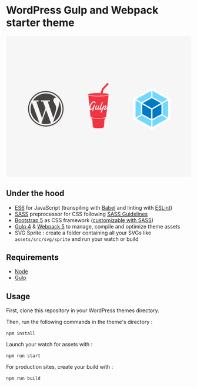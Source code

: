 # WordPress Gulp and Webpack starter theme

![](screenshot.png)

## Under the hood

- [ES6](https://github.com/lukehoban/es6features#readme) for JavaScript (transpiling with [Babel](https://babeljs.io/) and linting with [ESLint](https://eslint.org/))
- [SASS](http://sass-lang.com/) preprocessor for CSS following [SASS Guidelines](https://sass-guidelin.es/#the-7-1-pattern)
- [Bootstrap 5](https://getbootstrap.com/docs/5.1/getting-started/introduction/) as CSS framework ([customizable with SASS](https://getbootstrap.com/docs/5.1/customize/sass/))
- [Gulp 4](https://gulpjs.com/) & [Webpack 5](https://webpack.js.org/) to manage, compile and optimize theme assets
- SVG Sprite : create a folder containing all your SVGs like `assets/src/svg/sprite` and run your watch or build

## Requirements

* [Node](https://nodejs.org/)
* [Gulp](https://gulpjs.com/docs/en/getting-started/quick-start)

## Usage

First, clone this repository in your WordPress themes directory.

Then, run the following commands in the theme's directory :

	npm install

Launch your watch for assets with :

	npm run start

For production sites, create your build with :

	npm run build
